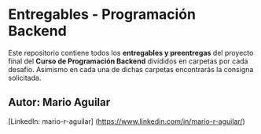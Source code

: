 # Entregables - Programación Backend

Este repositorio contiene todos los **entregables y preentregas** del proyecto final del **Curso de Programación Backend** divididos en carpetas por cada desafío. Asimismo en cada una de dichas carpetas encontrarás la consigna solicitada.

## Autor: Mario Aguilar

[LinkedIn: mario-r-aguilar] (https://www.linkedin.com/in/mario-r-aguilar/)
